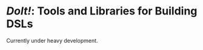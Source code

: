 *DoIt!*: Tools and Libraries for Building DSLs
==============================================

Currently under heavy development.
